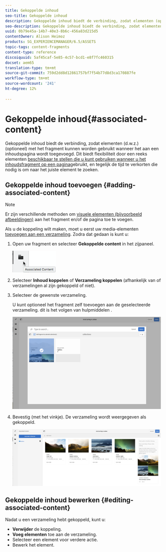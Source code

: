 ```yaml
---
title: Gekoppelde inhoud
seo-title: Gekoppelde inhoud
description: Gekoppelde inhoud biedt de verbinding, zodat elementen (optioneel) met het fragment kunnen worden gebruikt wanneer het aan een inhoudspagina wordt toegevoegd.
seo-description: Gekoppelde inhoud biedt de verbinding, zodat elementen (optioneel) met het fragment kunnen worden gebruikt wanneer het aan een inhoudspagina wordt toegevoegd.
uuid: 0b79e45a-14b7-40e3-8b6c-456a83d215d5
contentOwner: Alison Heimoz
products: SG_EXPERIENCEMANAGER/6.5/ASSETS
topic-tags: content-fragments
content-type: reference
discoiquuid: 5af45caf-5e85-4c57-bcd1-e8f7fc460315
docset: aem65
translation-type: tm+mt
source-git-commit: 759d2dd8d12861757bf7f54b77d8d3ca170887fe
workflow-type: tm+mt
source-wordcount: '241'
ht-degree: 12%

---
```



# Gekoppelde inhoud{#associated-content}

Gekoppelde inhoud biedt de verbinding, zodat elementen (d.w.z.) (optioneel) met het fragment kunnen worden gebruikt wanneer het aan een inhoudspagina wordt toegevoegd. Dit biedt flexibiliteit door een reeks elementen [beschikbaar te stellen die u kunt gebruiken wanneer u het inhoudsfragment op een pagina](/help/sites-authoring/content-fragments.md#using-associated-content)gebruikt, en tegelijk de tijd te verkorten die nodig is om naar het juiste element te zoeken.

## Gekoppelde inhoud toevoegen {#adding-associated-content}

>[!NOTE]
>
>Er zijn verschillende methoden om [visuele elementen (bijvoorbeeld afbeeldingen)](/help/assets/content-fragments/content-fragments.md#fragments-with-visual-assets) aan het fragment en/of de pagina toe te voegen.

Als u de koppeling wilt maken, moet u eerst uw media-elementen [toevoegen aan een verzameling](/help/assets/managing-collections-touch-ui.md#adding-assets-to-a-collection). Zodra dat gedaan is kunt u:

1. Open uw fragment en selecteer **Gekoppelde content** in het zijpaneel.

   ![chlimage_1-207](assets/chlimage_1-207.png)

1. Selecteer **Inhoud koppelen** of **Verzameling koppelen** (afhankelijk van of verzamelingen al zijn gekoppeld of niet).
1. Selecteer de gewenste verzameling.

   U kunt optioneel het fragment zelf toevoegen aan de geselecteerde verzameling. dit is het volgen van hulpmiddelen .

   ![cfm-6420-04](assets/cfm-6420-04.png)

1. Bevestig (met het vinkje). De verzameling wordt weergegeven als gekoppeld.

   ![cfm-6420-05](assets/cfm-6420-05.png)

## Gekoppelde inhoud bewerken {#editing-associated-content}

Nadat u een verzameling hebt gekoppeld, kunt u:

* **Verwijder** de koppeling.
* **Voeg elementen** toe aan de verzameling.
* Selecteer een element voor verdere actie.
* Bewerk het element.

